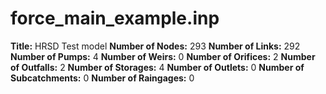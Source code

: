 # force_main_example.inp
**Title:** HRSD Test model
**Number of Nodes:** 293
**Number of Links:** 292
**Number of Pumps:** 4
**Number of Weirs:** 0
**Number of Orifices:** 2
**Number of Outfalls:** 2
**Number of Storages:** 4
**Number of Outlets:** 0
**Number of Subcatchments:** 0
**Number of Raingages:** 0
